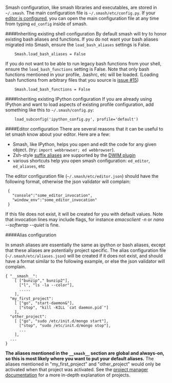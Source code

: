 Smash configuration, like smash libraries and executables, are stored in `~/.smash`.  The main configuration file is `~/.smash/etc/config.py`.  If your [editor is configured](#editor), you can open the main configuration file at any time from typing `ed_config` inside of smash.

<a id="inheritance-shell"></a><a id="inheritance"></a>
####Inheriting existing shell configuration
By default smash will try to honor existing bash aliases and functions.  If you do not want your bash aliases migrated into Smash, ensure the `load_bash_aliases` settings is False.

~~~~{.python}
    Smash.load_bash_aliases = False
~~~~

If you do not want to be able to run legacy bash functions from your shell, ensure the `load_bash_functions` setting is False.  Note that only bash functions mentioned in your profile, .bashrc, etc will be loaded.  (Loading bash functions from arbitrary files that you source is [issue #15](https://github.com/mattvonrocketstein/smash/issues))

~~~~{.python}
    Smash.load_bash_functions = False
~~~~


<a id="inheritance-ipython"></a>
####Inheriting existing IPython configuration
If you are already using IPython and want to load aspects of existing profile configuration, add something like this to `~/.smash/config.py`:

~~~~{.python}
    load_subconfig('ipython_config.py', profile='default')
~~~~


<a id="editor"></a>
####Editor configuration
There are several reasons that it can be useful to let smash know about your editor.  Here are a few:

* Smash, like IPython, helps you open and edit the code for any given object.  (try: `import webbrowser; ed webbrowser`).
* Zsh-style [suffix aliases](plugins.html#dwim-suffix) are supported by the [DWIM plugin](plugins.html#dwim)
* various shortcuts help you open smash configuration: `ed_editor`, `ed_aliases`, etc

The editor configuration file (`~/.smash/etc/editor.json`) should have the following format, otherwise the json validator will complain:

~~~~{.json}
 {
   "console":"some_editor_invocation",
   "window_env":"some_editor_invocation"
 }
~~~~

If this file does not exist, it will be created for you with default values.  Note that invocation lines may include flags, for instance *emacsclient -n* or  *nano --softwrap --quiet* is fine.

<a id="aliases"></a>
####Alias configuration

In smash aliases are essentially the same as ipython or bash aliases, except that these aliases are potentially project specific.  The alias configuration file (`~/.smash/etc/aliases.json`) will be created if it does not exist, and should have a format similar to the following example, or else the json validator will complain.

~~~~{.json}
{ "__smash__":
    [ ["bunzip"," bunzip2"],
      ["l", "ls -la --color"],
      .....
    ],
  "my_first_project":
    [ ["go", "start-daemon&"],
      ["stop", "kill -KILL `cat daemon.pid`"]
    ],
  "other_project":
    [ ["go", "sudo /etc/init.d/mongo start"],
      ["stop", "sudo /etc/init.d/mongo stop"],
      ...
    ],
  ...
}
~~~~

**The aliases mentioned in the `__smash__` section are global and always-on, so this is most likely where you want to put your default aliases.**  The aliases mentioned in "my_first_project" and "other_project" would only be activated when that project was activated.  See the [project manager documentation](project_manager.html) for a more in-depth explanation of projects.

